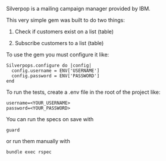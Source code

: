 Silverpop is a mailing campaign manager provided by IBM.

This very simple gem was built to do two things:

1) Check if customers exist on a list (table)

2) Subscribe customers to a list (table)

To use the gem you must configure it like:

    Silverpops.configure do |config|
      config.username = ENV['USERNAME']
      config.password = ENV['PASSWORD']
    end

To run the tests, create a .env file in the root of the project like:

    username=<YOUR_USERNAME>
    password=<YOUR_PASSWORD>

You can run the specs on save with

    guard

or run them manually with

    bundle exec rspec
